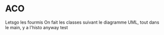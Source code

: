 # ACO
Letsgo les fourmis
On fait les classes suivant le diagramme UML, tout dans le main, y a l'histo anyway
test
